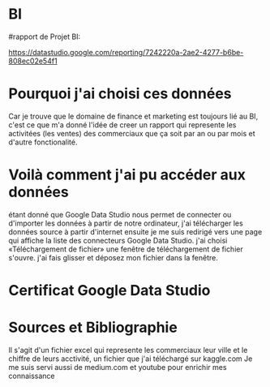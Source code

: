 # BI
#rapport de Projet BI:

https://datastudio.google.com/reporting/7242220a-2ae2-4277-b6be-808ec02e54f1

 # Pourquoi j'ai choisi ces données
Car je trouve que le domaine de finance et marketing est toujours lié au BI, c'est ce que m'a donné l'idée de creer un rapport qui represente les activitées (les ventes)
des commerciaux que ça soit par an ou par mois et d'autre fonctionalité.

 # Voilà comment j'ai pu accéder aux données
étant donné que Google Data Studio nous permet de connecter ou d'importer les données à partir de notre ordinateur, j'ai télécharger les données source à partir d'internet
ensuite je me suis redirigé vers une page qui affiche la liste des connecteurs Google Data Studio. j'ai choisi «Téléchargement de fichier»
une fenêtre de téléchargement de fichier s'ouvre. j'ai fais glisser et déposez mon fichier  dans la fenêtre.

 # Certificat Google Data Studio


 # Sources et Bibliographie
Il s'agit d'un fichier excel qui represente les commerciaux leur ville et le chiffre de leurs acctivité, un fichier que j'ai téléchargé sur kaggle.com
Je me suis servi aussi de medium.com et youtube pour enrichir mes connaissance
